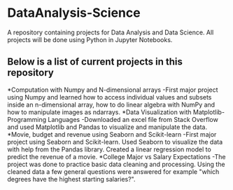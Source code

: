 # DataAnalysis-Science
A repository containing projects for Data Analysis and Data Science. All projects will be done using Python in Jupyter Notebooks.

## Below is a list of current projects in this repository
*Computation with Numpy and N-dimensional arrays
    -First major project using Numpy and learned how to access individual values and subsets inside an n-dimensional array,
    how to do linear algebra with NumPy and how to manipulate images as ndarrays.
*Data Visualization with Matplotlib-Programming Languages
    -Downloaded an excel file from Stack Overflow and used Matplotlib and Pandas to visualize and manipulate the data.
*Movie, budget and revenue using Seaborn and Scikit-learn
    -First major project using Seaborn and Scikit-learn. Used Seaborn to visualize the data with help from the Pandas
    library. Created a linear regression model to predict the revenue of a movie.
*College Major vs Salary Expectations
    -The project was done to practice basic data cleaning and processing. Using the cleaned data a few
    general questions were answered for example "which degrees have the highest starting salaries?".
